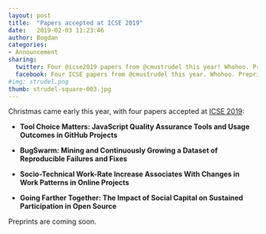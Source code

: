 ```yaml
---
layout: post
title:  "Papers accepted at ICSE 2019"
date:   2019-02-03 11:23:46
author: Bogdan
categories: 
- Announcement
sharing:
  twitter: Four @icse2019 papers from @cmustrudel this year! Whohoo. Preprints very soon
  facebook: Four ICSE papers from @cmustrudel this year. Whohoo. Preprints very soon
#img: strudel.png
thumb: strudel-square-003.jpg
---
```


Christmas came early this year, with four papers accepted at 
[ICSE 2019](https://conf.researchr.org/home/icse-2019):
<!--more-->

- **Tool Choice Matters: JavaScript Quality Assurance Tools and Usage Outcomes in GitHub Projects** 

- **BugSwarm: Mining and Continuously Growing a Dataset of Reproducible Failures and Fixes**

- **Socio-Technical Work-Rate Increase Associates With Changes in Work Patterns in Online Projects** 

- **Going Farther Together: The Impact of Social Capital on Sustained Participation in Open Source** 

Preprints are coming soon.